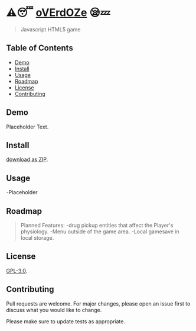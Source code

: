 # :warning::sleeping: [oVErdOZe](https://github.com/Hantasmagoria/TenkiNeKo) :sleepy::zzz:

>Javascript HTML5 game

## Table of Contents

- [Demo](#demo)
- [Install](#install)
- [Usage](#usage)
- [Roadmap](#roadmap)
- [License](#license)
- [Contributing](#contributing)

## Demo

 Placeholder Text.

## Install

 [download as ZIP](https://github.com/Hantasmagoria/TenkiNeKo/archive/master.zip).

## Usage

 -Placeholder

## Roadmap

  >Planned Features:
    -drug pickup entities that affect the Player's physiology.
    -Menu outside of the game area.
    -Local gamesave in local storage.


## License

 [GPL-3.0](https://www.gnu.org/licenses/gpl-3.0.en.html).

## Contributing

Pull requests are welcome. For major changes, please open an issue first to discuss what you would like to change.

Please make sure to update tests as appropriate.
